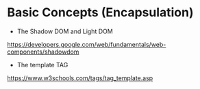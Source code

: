 # Basic Concepts (Encapsulation)

* The Shadow DOM and Light DOM

https://developers.google.com/web/fundamentals/web-components/shadowdom

* The template TAG

https://www.w3schools.com/tags/tag_template.asp
